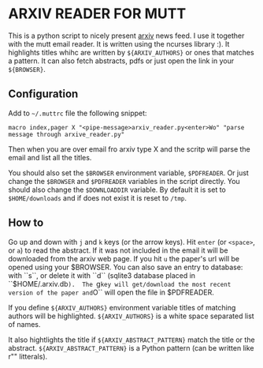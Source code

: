 ARXIV READER FOR MUTT
=====================

This is a python script to nicely present [arxiv](http://arxiv.org/) news feed.
I use it together with the mutt email reader.  It is written using the ncurses
library :).  It highlights titles whihc are written by ``${ARXIV_AUTHORS}`` or
ones that matches a pattern.  It can also fetch abstracts, pdfs or just open
the link in your ``${BROWSER}``.

Configuration
-------------

Add to `~/.muttrc` file the following snippet:
```
macro index,pager X "<pipe-message>arxiv_reader.py<enter>Wo" "parse message through arxive_reader.py"
```

Then when you are over email fro arxiv type X and the scritp will parse the
email and list all the titles.

You should also set the ``$BROWSER`` environment variable, ``$PDFREADER``.  Or
just change the ``$BROWSER`` and ``$PDFREADER`` variables in the script
directly.  You should also change the ``$DOWNLOADDIR`` variable.  By default
it is set to ``$HOME/downloads`` and if does not exist it is reset to
``/tmp``.

How to
------

Go up and down with ``j`` and ``k`` keys (or the arrow keys).  Hit ``enter``
(or ``<space>``, or ``a``) to read the abstract.  If it was not included in the
email it will be downloaded from the arxiv web page.  If you hit ``u`` the
paper's url will be opened using your $BROWSER.  You can also save an entry to
database: with ``s``, or delete it with ``d`` (sqlite3 database placed in 
``$HOME/.arxiv.db``).  The ``g`` key will get/download the most recent version
of the paper and ``O`` will open the file in $PDFREADER.

If you define ``${ARXIV_AUTHORS}`` environment variable titles of matching authors
will be highlighted. ``${ARXIV_AUTHORS}`` is a white space separated list of names.

It also hightlights the title if ``${ARXIV_ABSTRACT_PATTERN}`` match the title or
the abstract.  ``${ARXIV_ABSTRACT_PATTERN}`` is a Python pattern (can be written
like r"" litterals).
